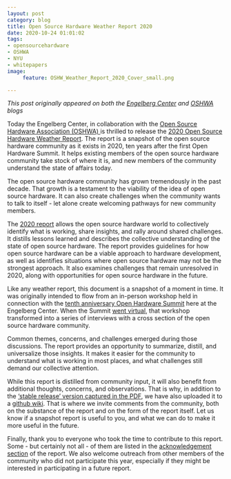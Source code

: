 ```yaml
---
layout: post
category: blog
title: Open Source Hardware Weather Report 2020
date: 2020-10-24 01:01:02
tags:
- opensourcehardware
- OSHWA
- NYU
- whitepapers
image:
     feature: OSHW_Weather_Report_2020_Cover_small.png

---
```

*This post originally appeared on both the [Engelberg Center](https://www.law.nyu.edu/centers/engelberg/news/2020-10-20-open-source-hardware-weather-report) and [OSHWA](https://www.oshwa.org/2020/10/21/2020-open-source-hardware-weather-report/) blogs*

Today the Engelberg Center, in collaboration with the [Open Source Hardware Association (OSHWA) ](https://www.oshwa.org/) is thrilled to release the [2020 Open Source Hardware Weather Report](/docs/2020_OSHW_Weather_Report.pdf).  The report is a snapshot of the open source hardware community as it exists in 2020, ten years after the first Open Hardware Summit.  It helps existing members of the open source hardware community take stock of where it is, and new members of the community understand the state of affairs today.

The open source hardware community has grown tremendously in the past decade.  That growth is a testament to the viability of the idea of open source hardware.  It can also create challenges when the community wants to talk to itself - let alone create welcoming pathways for new community members.  

The [2020 report](/docs/2020_OSHW_Weather_Report.pdf) allows the open source hardware world to collectively identify what is working, share insights, and rally around shared challenges.  It distills lessons learned and describes the collective understanding of the state of open source hardware.  The report provides guidelines for how open source hardware can be a viable approach to hardware development, as well as identifies situations where open source hardware may not be the strongest approach.  It also examines challenges that remain unresolved in 2020, along with opportunities for open source hardware in the future.

Like any weather report, this document is a snapshot of a moment in time.  It was originally  intended to flow from an in-person workshop held in connection with the [tenth anniversary Open Hardware Summit](https://2020.oshwa.org/) here at the Engelberg Center. When the Summit [went virtual](https://www.law.nyu.edu/centers/engelberg/news/2020-03-17-virtual-open-hardware-summit), that workshop transformed into a series of interviews with a cross section of the open source hardware community.

Common themes, concerns, and challenges emerged during those discussions.  The report provides an opportunity to summarize, distill, and universalize those insights.  It makes it easier for the community to understand what is working in most places, and what challenges still demand our collective attention.

While this report is distilled from community input, it will also benefit from additional thoughts, concerns, and observations.  That is why, in addition to the [‘stable release’ version captured in the PDF](/docs/2020_OSHW_Weather_Report.pdf), we have also uploaded it to a [github wiki](https://github.com/NYUEngelberg/2020-open-source-hardware-weather-report/wiki).  That is where we invite comments from the community, both on the substance of the report and on the form of the report itself. Let us know if a snapshot report is useful to you, and what we can do to make it more useful in the future.

Finally, thank you to everyone who took the time to contribute to this report.  Some - but certainly not all - of them are listed in the [acknowledgement section](https://github.com/NYUEngelberg/2020-open-source-hardware-weather-report/wiki/1.-Introduction) of the report.  We also welcome outreach from other members of the community who did not participate this year, especially if they might be interested in participating in a future report.

